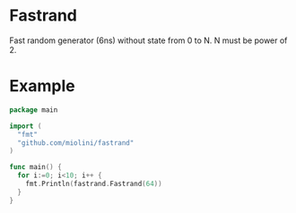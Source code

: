 # Fastrand
Fast random generator (6ns) without state from 0 to N. N must be power of 2.

# Example
```go
package main

import (
  "fmt"
  "github.com/miolini/fastrand"
)

func main() {
  for i:=0; i<10; i++ {
    fmt.Println(fastrand.Fastrand(64))
  }
}
